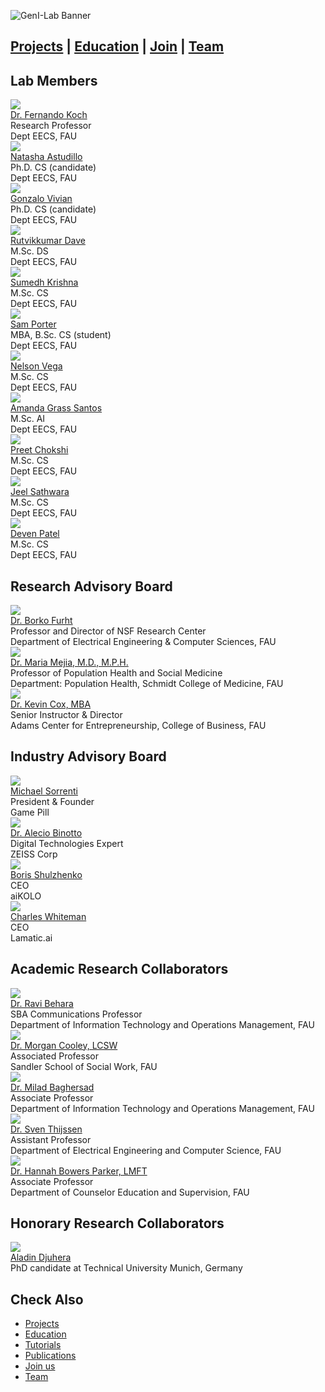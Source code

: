 ![GenI-Lab Banner](http://generativeintelligencelab.ai/images/icons/genilab-banner.png)

## [Projects](./projects.md) | [Education](./education.md) | [Join](./collaborate.md) | [Team](./people.md)


## Lab Members

<div class="grid-container" data-columns="3">

  <div class="grid-item person-card">
    <img src="http://generativeintelligencelab.ai/images/people/kochf.jpg">
    <div class="person-name"><a href="https://www.fau.edu/engineering/directory/faculty/koch/">Dr. Fernando Koch</a></div>
    <div class="person-title">Research Professor<br/> Dept EECS, FAU</div>
  </div>

  <div class="grid-item person-card">
    <img src="http://generativeintelligencelab.ai/images/people/nastudillo2024.jpg">
    <div class="person-name"><a href="https://www.linkedin.com/in/natashaastudillo/">Natasha Astudillo</a></div>
    <div class="person-title">Ph.D. CS (candidate)<br/> Dept EECS, FAU</div>
  </div>

  <div class="grid-item person-card">
    <img src="http://generativeintelligencelab.ai/images/people/gvivian2022.jpg">
    <div class="person-name"><a href="https://www.linkedin.com/in/gonvivian/">Gonzalo Vivian</a></div>
    <div class="person-title">Ph.D. CS (candidate)<br/> Dept EECS, FAU</div>
  </div>

  <div class="grid-item person-card">
    <img src="http://generativeintelligencelab.ai/images/people/rdave2024.jpg">
    <div class="person-name"><a href="https://www.linkedin.com/in/dave-rutvikkumar/">Rutvikkumar Dave</a></div>
    <div class="person-title">M.Sc. DS<br/> Dept EECS, FAU</div>
  </div>

  <div class="grid-item person-card">
    <img src="http://generativeintelligencelab.ai/images/people/svizarsuyesh2024.jpg">
    <div class="person-name"><a href="https://www.linkedin.com/in/sumedh-vyk/">Sumedh Krishna</a></div>
    <div class="person-title">M.Sc. CS<br/> Dept EECS, FAU</div>
  </div>

  <div class="grid-item person-card">
    <img src="http://generativeintelligencelab.ai/images/people/samanthaport2022.jpg">
    <div class="person-name"><a href="https://www.linkedin.com/in/samporter-cs/">Sam Porter</a></div>
    <div class="person-title">MBA, B.Sc. CS (student)<br/> Dept EECS, FAU</div>
  </div>

  <div class="grid-item person-card">
    <img src="http://generativeintelligencelab.ai/images/people/vegan2023.jpg">
    <div class="person-name"><a href="https://www.linkedin.com/in/nvegamarrero/">Nelson Vega</a></div>
    <div class="person-title">M.Sc. CS<br/> Dept EECS, FAU</div>
  </div>

  <div class="grid-item person-card">
    <img src="http://generativeintelligencelab.ai/images/people/agrasssantos2023.jpg">
    <div class="person-name"><a href="https://www.linkedin.com/in/amandagrass">Amanda Grass Santos</a></div>
    <div class="person-title">M.Sc. AI<br/> Dept EECS, FAU</div>
  </div>

  <div class="grid-item person-card">
    <img src="http://generativeintelligencelab.ai/images/people/pchokshi2024.jpg">
    <div class="person-name"><a href="https://www.linkedin.com/in/preet-chokshi-6b7096233">Preet Chokshi</a></div>
    <div class="person-title">M.Sc. CS<br/> Dept EECS, FAU</div>
  </div>

  <div class="grid-item person-card">
    <img src="http://generativeintelligencelab.ai/images/people/jsathwara2024.jpg">
    <div class="person-name"><a href="https://www.linkedin.com/in/jeel209/">Jeel Sathwara</a></div>
    <div class="person-title">M.Sc. CS<br/> Dept EECS, FAU</div>
  </div>

  <div class="grid-item person-card">
    <img src="http://generativeintelligencelab.ai/images/people/devenpravink2024.jpg">
    <div class="person-name"><a href="https://www.linkedin.com/in/devenpatel0">Deven Patel</a></div>
    <div class="person-title">M.Sc. CS<br/> Dept EECS, FAU</div>
  </div>

</div>


## Research Advisory Board

<div class="grid-container" data-columns="3">

  <div class="grid-item person-card">
    <img src="http://generativeintelligencelab.ai/images/people/bfurht.jpg">
    <div class="person-name"><a href="https://www.fau.edu/engineering/directory/faculty/furht/">Dr. Borko Furht</a></div>
    <div class="person-title">Professor and Director of NSF Research Center<br/>Department of Electrical Engineering & Computer Sciences, FAU</div>
  </div>

  <div class="grid-item person-card">
    <img src="http://generativeintelligencelab.ai/images/people/mejiam.jpg">
    <div class="person-name"><a href="https://www.fau.edu/medicine/directory/maria-mejia/">Dr. Maria Mejia, M.D., M.P.H.</a></div>
    <div class="person-title">Professor of Population Health and Social Medicine<br/>Department: Population Health, Schmidt College of Medicine, FAU</div>
  </div>

  <div class="grid-item person-card">
    <img src="http://generativeintelligencelab.ai/images/people/kcox24.jpg">
    <div class="person-name"><a href="https://business.fau.edu/faculty-research/faculty-profiles/profile/kcox24.php">Dr. Kevin Cox, MBA</a></div>
    <div class="person-title">Senior Instructor & Director<br/>Adams Center for Entrepreneurship, College of Business, FAU</div>
  </div>

</div>


## Industry Advisory Board

<div class="grid-container" data-columns="3">

  <div class="grid-item person-card">
    <img src="http://generativeintelligencelab.ai/images/people/msorrenti.jpg">
    <div class="person-name"><a href="https://www.linkedin.com/in/mike-sorrenti/?originalSubdomain=ca">Michael Sorrenti</a></div>
    <div class="person-title">President & Founder<br/>Game Pill</div>
  </div>

  <div class="grid-item person-card">
    <img src="http://generativeintelligencelab.ai/images/people/abinotto.jpg">
    <div class="person-name"><a href="https://www.linkedin.com/in/aleciobinotto/?originalSubdomain=de">Dr. Alecio Binotto</a></div>
    <div class="person-title">Digital Technologies Expert<br/>ZEISS Corp</div>
  </div>

  <div class="grid-item person-card">
    <img src="http://generativeintelligencelab.ai/images/people/bshulzhenko.jpg">
    <div class="person-name"><a href="https://www.linkedin.com/in/boris-shulzhenko-94706764">Boris Shulzhenko</a></div>
    <div class="person-title">CEO<br/>aiKOLO</div>
  </div>

  <div class="grid-item person-card">
    <img src="http://generativeintelligencelab.ai/images/people/cwhiteman.jpg">
    <div class="person-name"><a href=" https://www.linkedin.com/in/chuckwhiteman/">Charles Whiteman</a></div>
    <div class="person-title">CEO<br/>Lamatic.ai</div>
  </div>

</div>


## Academic Research Collaborators

<div class="grid-container" data-columns="3">

  <div class="grid-item person-card">
    <img src="http://generativeintelligencelab.ai/images/people/rbehara.jpg">
    <div class="person-name"><a href="https://business.fau.edu/faculty-research/faculty-profiles/profile/rbehara.php">Dr. Ravi Behara</a></div>
    <div class="person-title">SBA Communications Professor<br/>Department of Information Technology and Operations Management, FAU</div>
  </div>

  <div class="grid-item person-card">
    <img src="http://generativeintelligencelab.ai/images/people/cooley.jpg">
    <div class="person-name"><a href="https://www.fau.edu/sw-cj/ssw/faculty-and-staff/people/cooley/">Dr. Morgan Cooley, LCSW</a></div>
    <div class="person-title">Associated Professor<br/>Sandler School of Social Work, FAU</div>
  </div>

  <div class="grid-item person-card">
    <img src="http://generativeintelligencelab.ai/images/people/mbaghersad.jpg">
    <div class="person-name"><a href="https://www.linkedin.com/in/miladbaghersad/">Dr. Milad Baghersad</a></div>
    <div class="person-title">Associate Professor<br/>Department of Information Technology and Operations Management, FAU</div>
  </div>

  <div class="grid-item person-card">
    <img src="http://generativeintelligencelab.ai/images/people/sthijssen.jpg">
    <div class="person-name"><a href="https://www.fau.edu/engineering/directory/faculty/thijssen/">Dr. Sven Thijssen</a></div>
    <div class="person-title">Assistant Professor<br/>Department of Electrical Engineering and Computer Science, FAU</div>
  </div>

  <div class="grid-item person-card">
    <img src="http://generativeintelligencelab.ai/images/people/bowersp.jpg">
    <div class="person-name"><a href="https://www.linkedin.com/in/hannah-bowers-parker-ph-d-lmft-029645121/">Dr. Hannah Bowers Parker, LMFT</a></div>
    <div class="person-title">Associate Professor<br/>Department of Counselor Education and Supervision, FAU</div>
  </div>

</div>


## Honorary Research Collaborators

<div class="grid-container" data-columns="3">

  <div class="grid-item person-card">
    <img src="http://generativeintelligencelab.ai/images/people/adjuhera.jpg">
    <div class="person-name"><a href="https://www.linkedin.com/in/aladindjuhera">Aladin Djuhera</a></div>
    <div class="person-title">PhD candidate at Technical University Munich, Germany</div>
  </div>
</div>


## Check Also

* [Projects](./projects.md)
* [Education](./knowledge.md#education)
* [Tutorials](./knowledge.md#tutorials)
* [Publications](./knowledge.md#publications)
* [Join us](./collaborate.md)
* [Team](./people.html)

